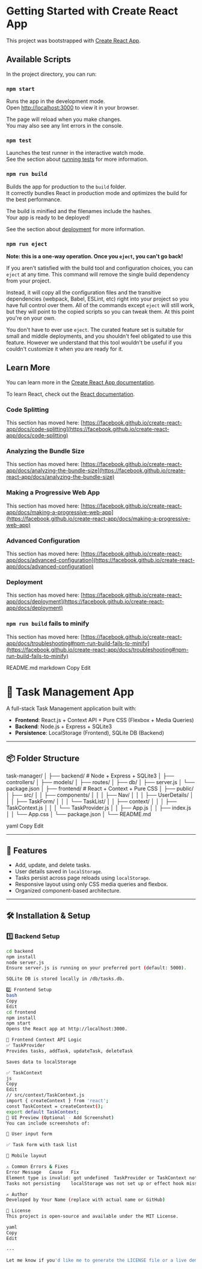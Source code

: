 # Getting Started with Create React App

This project was bootstrapped with [Create React App](https://github.com/facebook/create-react-app).

## Available Scripts

In the project directory, you can run:

### `npm start`

Runs the app in the development mode.\
Open [http://localhost:3000](http://localhost:3000) to view it in your browser.

The page will reload when you make changes.\
You may also see any lint errors in the console.

### `npm test`

Launches the test runner in the interactive watch mode.\
See the section about [running tests](https://facebook.github.io/create-react-app/docs/running-tests) for more information.

### `npm run build`

Builds the app for production to the `build` folder.\
It correctly bundles React in production mode and optimizes the build for the best performance.

The build is minified and the filenames include the hashes.\
Your app is ready to be deployed!

See the section about [deployment](https://facebook.github.io/create-react-app/docs/deployment) for more information.

### `npm run eject`

**Note: this is a one-way operation. Once you `eject`, you can't go back!**

If you aren't satisfied with the build tool and configuration choices, you can `eject` at any time. This command will remove the single build dependency from your project.

Instead, it will copy all the configuration files and the transitive dependencies (webpack, Babel, ESLint, etc) right into your project so you have full control over them. All of the commands except `eject` will still work, but they will point to the copied scripts so you can tweak them. At this point you're on your own.

You don't have to ever use `eject`. The curated feature set is suitable for small and middle deployments, and you shouldn't feel obligated to use this feature. However we understand that this tool wouldn't be useful if you couldn't customize it when you are ready for it.

## Learn More

You can learn more in the [Create React App documentation](https://facebook.github.io/create-react-app/docs/getting-started).

To learn React, check out the [React documentation](https://reactjs.org/).

### Code Splitting

This section has moved here: [https://facebook.github.io/create-react-app/docs/code-splitting](https://facebook.github.io/create-react-app/docs/code-splitting)

### Analyzing the Bundle Size

This section has moved here: [https://facebook.github.io/create-react-app/docs/analyzing-the-bundle-size](https://facebook.github.io/create-react-app/docs/analyzing-the-bundle-size)

### Making a Progressive Web App

This section has moved here: [https://facebook.github.io/create-react-app/docs/making-a-progressive-web-app](https://facebook.github.io/create-react-app/docs/making-a-progressive-web-app)

### Advanced Configuration

This section has moved here: [https://facebook.github.io/create-react-app/docs/advanced-configuration](https://facebook.github.io/create-react-app/docs/advanced-configuration)

### Deployment

This section has moved here: [https://facebook.github.io/create-react-app/docs/deployment](https://facebook.github.io/create-react-app/docs/deployment)

### `npm run build` fails to minify

This section has moved here: [https://facebook.github.io/create-react-app/docs/troubleshooting#npm-run-build-fails-to-minify](https://facebook.github.io/create-react-app/docs/troubleshooting#npm-run-build-fails-to-minify)

 README.md
markdown
Copy
Edit
# 📝 Task Management App

A full-stack Task Management application built with:

- **Frontend**: React.js + Context API + Pure CSS (Flexbox + Media Queries)
- **Backend**: Node.js + Express + SQLite3
- **Persistence**: LocalStorage (Frontend), SQLite DB (Backend)

---

## 📦 Folder Structure

task-manager/
│
├── backend/ # Node + Express + SQLite3
│ ├── controllers/
│ ├── models/
│ ├── routes/
│ ├── db/
│ ├── server.js
│ └── package.json
│
├── frontend/ # React + Context + Pure CSS
│ ├── public/
│ ├── src/
│ │ ├── components/
│ │ │ ├── Nav/
│ │ │ ├── UserDetails/
│ │ │ ├── TaskForm/
│ │ │ └── TaskList/
│ │ ├── context/
│ │ │ ├── TaskContext.js
│ │ │ └── TaskProvider.js
│ │ ├── App.js
│ │ ├── index.js
│ │ └── App.css
│ └── package.json
│
└── README.md

yaml
Copy
Edit

---

## 🚀 Features

- Add, update, and delete tasks.
- User details saved in `localStorage`.
- Tasks persist across page reloads using `localStorage`.
- Responsive layout using only CSS media queries and flexbox.
- Organized component-based architecture.

---

## 🛠️ Installation & Setup

### 1️⃣ Backend Setup

```bash
cd backend
npm install
node server.js
Ensure server.js is running on your preferred port (default: 5000).

SQLite DB is stored locally in /db/tasks.db.

2️⃣ Frontend Setup
bash
Copy
Edit
cd frontend
npm install
npm start
Opens the React app at http://localhost:3000.

🔄 Frontend Context API Logic
✅ TaskProvider
Provides tasks, addTask, updateTask, deleteTask

Saves data to localStorage

✅ TaskContext
js
Copy
Edit
// src/context/TaskContext.js
import { createContext } from 'react';
const TaskContext = createContext();
export default TaskContext;
📸 UI Preview (Optional - Add Screenshot)
You can include screenshots of:

🧑 User input form

✅ Task form with task list

📱 Mobile layout

⚠️ Common Errors & Fixes
Error Message	Cause	Fix
Element type is invalid: got undefined	TaskProvider or TaskContext not exported/imported properly	Export TaskContext in TaskContext.js, and TaskProvider in TaskProvider.js
Tasks not persisting	localStorage was not set up or effect hook missing	Use useEffect(() => { ... }, [tasks]) and JSON.stringify/parse correctly

✍️ Author
Developed by Your Name (replace with actual name or GitHub)

📃 License
This project is open-source and available under the MIT License.

yaml
Copy
Edit

---

Let me know if you'd like me to generate the LICENSE file or a live demo deployme